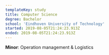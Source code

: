 ```yaml
---
templateKey: study
title: Computer Science
degree: Bachelor
school: 'Eindhoven University of Technology'
started: 2019-08-05T21:24:23.913Z
ended: 2019-08-05T21:24:23.913Z
---
```

**Minor**: Operation management & Logistics